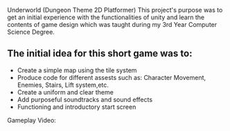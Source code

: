 Underworld (Dungeon Theme 2D Platformer)
This project's purpose was to get an initial experience with the functionalities of unity and learn the contents of game design which was taught during my 3rd Year Computer Science Degree.

The initial idea for this short game was to:
-
- Create a simple map using the tile system
- Produce code for different assests such as: Character Movement, Enemies, Stairs, Lift system,etc.
- Create a uniform and clear theme
- Add purposeful soundtracks and sound effects
- Functioning and introductory start screen

Gameplay Video:
